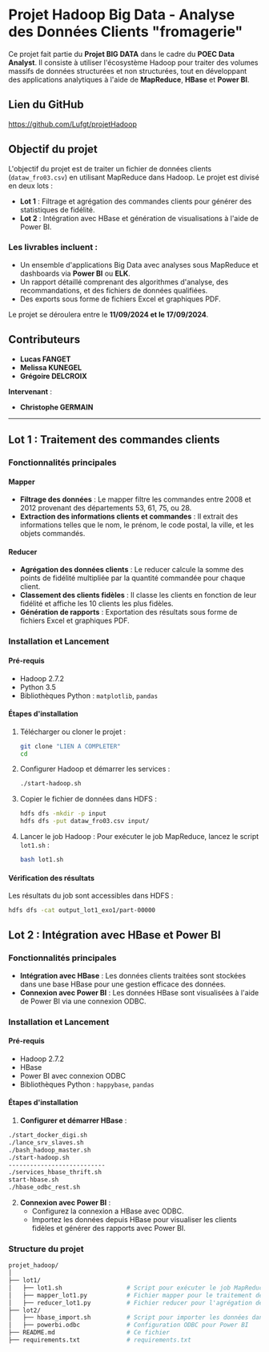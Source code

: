 # Projet Hadoop Big Data - Analyse des Données Clients "fromagerie"

Ce projet fait partie du **Projet BIG DATA** dans le cadre du **POEC Data Analyst**. Il consiste à utiliser l'écosystème Hadoop pour traiter des volumes massifs de données structurées et non structurées, tout en développant des applications analytiques à l'aide de **MapReduce**, **HBase** et **Power BI**.

## Lien du GitHub
https://github.com/Lufgt/projetHadoop

## Objectif du projet

L'objectif du projet est de traiter un fichier de données clients (`dataw_fro03.csv`) en utilisant MapReduce dans Hadoop. Le projet est divisé en deux lots :

- **Lot 1** : Filtrage et agrégation des commandes clients pour générer des statistiques de fidélité.
- **Lot 2** : Intégration avec HBase et génération de visualisations à l'aide de Power BI.

### Les livrables incluent :

- Un ensemble d'applications Big Data avec analyses sous MapReduce et dashboards via **Power BI** ou **ELK**.
- Un rapport détaillé comprenant des algorithmes d'analyse, des recommandations, et des fichiers de données qualifiées.
- Des exports sous forme de fichiers Excel et graphiques PDF.

Le projet se déroulera entre le **11/09/2024 et le 17/09/2024**.

## Contributeurs

- **Lucas FANGET**
- **Melissa KUNEGEL**
- **Grégoire DELCROIX**

**Intervenant** :
- **Christophe GERMAIN**

---

## Lot 1 : Traitement des commandes clients

### Fonctionnalités principales

#### Mapper
- **Filtrage des données** : Le mapper filtre les commandes entre 2008 et 2012 provenant des départements 53, 61, 75, ou 28.
- **Extraction des informations clients et commandes** : Il extrait des informations telles que le nom, le prénom, le code postal, la ville, et les objets commandés.

#### Reducer
- **Agrégation des données clients** : Le reducer calcule la somme des points de fidélité multipliée par la quantité commandée pour chaque client.
- **Classement des clients fidèles** : Il classe les clients en fonction de leur fidélité et affiche les 10 clients les plus fidèles.
- **Génération de rapports** : Exportation des résultats sous forme de fichiers Excel et graphiques PDF.

### Installation et Lancement

#### Pré-requis
- Hadoop 2.7.2
- Python 3.5
- Bibliothèques Python : `matplotlib`, `pandas`

#### Étapes d'installation

1. Télécharger ou cloner le projet :
    ```bash
    git clone "LIEN A COMPLETER"
    cd 
    ```

2. Configurer Hadoop et démarrer les services :
    ```bash
    ./start-hadoop.sh
    ```

3. Copier le fichier de données dans HDFS :
    ```bash
    hdfs dfs -mkdir -p input
    hdfs dfs -put dataw_fro03.csv input/
    ```

4. Lancer le job Hadoop :
    Pour exécuter le job MapReduce, lancez le script `lot1.sh` :
    ```bash
    bash lot1.sh
    ```

#### Vérification des résultats
Les résultats du job sont accessibles dans HDFS :
```bash
hdfs dfs -cat output_lot1_exo1/part-00000
```


## Lot 2 : Intégration avec HBase et Power BI

### Fonctionnalités principales
- **Intégration avec HBase** : Les données clients traitées sont stockées dans une base HBase pour une gestion efficace des données.
- **Connexion avec Power BI** : Les données HBase sont visualisées à l'aide de Power BI via une connexion ODBC.

### Installation et Lancement

#### Pré-requis
- Hadoop 2.7.2
- HBase
- Power BI avec connexion ODBC
- Bibliothèques Python : `happybase`, `pandas`

#### Étapes d'installation

1. **Configurer et démarrer HBase** :
```bash
./start_docker_digi.sh
./lance_srv_slaves.sh
./bash_hadoop_master.sh
./start-hadoop.sh
---------------------------
./services_hbase_thrift.sh
start-hbase.sh
./hbase_odbc_rest.sh
```
   
2. **Connexion avec Power BI** :
   - Configurez la connexion a HBase avec ODBC.
   - Importez les données depuis HBase pour visualiser les clients fidèles et générer des rapports avec Power BI.

### Structure du projet

```bash
projet_hadoop/
│
├── lot1/
│   ├── lot1.sh                  # Script pour exécuter le job MapReduce
│   ├── mapper_lot1.py           # Fichier mapper pour le traitement des données
│   ├── reducer_lot1.py          # Fichier reducer pour l'agrégation des données
├── lot2/
│   ├── hbase_import.sh          # Script pour importer les données dans HBase
│   ├── powerbi.odbc             # Configuration ODBC pour Power BI
├── README.md                    # Ce fichier
├── requirements.txt             # requirements.txt
